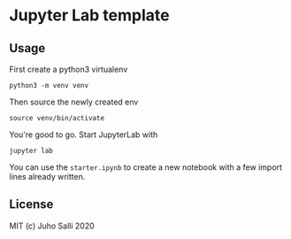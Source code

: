 # Jupyter Lab template

## Usage

First create a python3 virtualenv

```
python3 -m venv venv
```

Then source the newly created env

```
source venv/bin/activate
```

You're good to go. Start JupyterLab with

```
jupyter lab
```

You can use the `starter.ipynb` to create a new notebook with a few import lines already written.

## License

MIT (c) Juho Salli 2020
